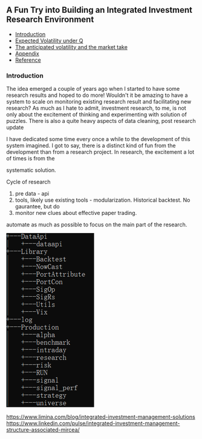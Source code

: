 #

## A Fun Try into Building an Integrated Investment Research Environment

- [Introduction](#introduction)
- [Expected Volatility under Q](#ma)
- [The anticipated volatility and the market take](#info)
- [Appendix](#appendix)
- [Reference](#ref)

### Introduction <a name="introduction"></a>

The idea emerged a couple of years ago when I started to have some research results and hoped to do more! Wouldn't it be amazing to have a system to scale on monitoring existing research result and facilitating new research? As much as I hate to admit, investment research, to me, is not only about the excitement of thinking and experimenting with solution of puzzles. There is also a quite heavy aspects of data cleaning, post research update

I have dedicated some time every once a while to the development of this system imagined. I got to say, there is a distinct kind of fun from the development than from a research project. In research, the excitement a lot of times is from the 

systematic solution.

Cycle of research 

1. pre data - api
2. tools, likely use existing tools - modularization. Historical backtest. No gaurantee, but do
3. monitor new clues about effective paper trading. 

automate as much as possible to focus on the main part of the research.

![System](https://raw.githubusercontent.com/SkyBlueRW/SkyBlueRW.github.io/main/_posts/asset/system.png)

https://www.limina.com/blog/integrated-investment-management-solutions
https://www.linkedin.com/pulse/integrated-investment-management-structure-associated-mircea/
